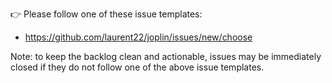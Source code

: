 👉 Please follow one of these issue templates:
- https://github.com/laurent22/joplin/issues/new/choose

Note: to keep the backlog clean and actionable, issues may be immediately closed if they do not follow one of the above issue templates.
